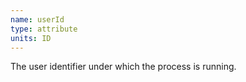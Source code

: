 ```yaml
---
name: userId
type: attribute
units: ID
---
```


The user identifier under which the process is running.